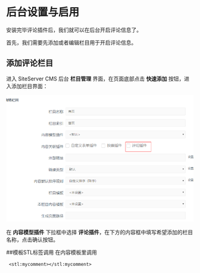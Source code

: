 # 后台设置与启用

安装完毕评论插件后，我们就可以在后台开启评论信息了。

首先，我们需要先添加或者编辑栏目用于开启评论信息。

## 添加评论栏目

进入 SiteServer CMS 后台 **栏目管理** 界面，在页面底部点击 **快速添加** 按钮，进入添加栏目界面：

![](assets/01.png)

在 **内容模型插件** 下拉框中选择 **评论插件**，在下方的内容框中填写希望添加的栏目名称，点击确认按钮。

##模板STL标签调用
在内容模板里调用
```
 <stl:mycomment></stl:mycomment>
```

